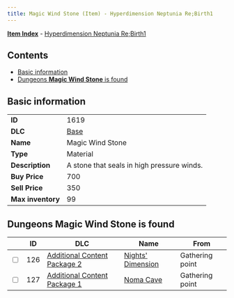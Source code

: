 ```yaml
---
title: Magic Wind Stone (Item) - Hyperdimension Neptunia Re;Birth1
---
```


[**Item Index**](/neptunia/rb1/item/index.html) - [Hyperdimension Neptunia Re;Birth1](/neptunia/rb1)

## Contents

- [Basic information](#basic-information)
- [Dungeons **Magic Wind Stone** is found](#dungeons-magic-wind-stone-is-found)
## Basic information

|   |   |
| -- | -- |
| **ID** | 1619 |
| **DLC** | [Base](/neptunia/rb1/dlc/1-base.html) |
| **Name** | Magic Wind Stone |
| **Type** | Material |
| **Description** | A stone that seals in high pressure winds. |
| **Buy Price** | 700 |
| **Sell Price** | 350 |
| **Max inventory** | 99 |


## Dungeons **Magic Wind Stone** is found

|    | ID | DLC | Name | From |
| -- | -- | --- | ---- | ---- |
| <input type="checkbox" id="rb1-dungeon-11-126" class="trackbox" /> | 126 | [Additional Content Package 2](/neptunia/rb1/dlc/11-pack2.html) | [Nights' Dimension](/neptunia/rb1/dungeon/11-126-nights-dimension.html) | Gathering point |
| <input type="checkbox" id="rb1-dungeon-10-127" class="trackbox" /> | 127 | [Additional Content Package 1](/neptunia/rb1/dlc/10-pack1.html) | [Noma Cave](/neptunia/rb1/dungeon/10-127-noma-cave.html) | Gathering point |
